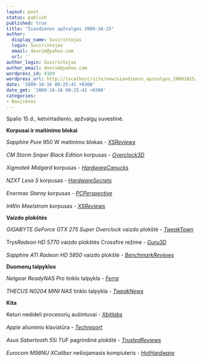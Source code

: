 ```yaml
---
layout: post
status: publish
published: true
title: "Šiandienos apžvalgos 2009-10-15"
author:
  display_name: Suvirintojas
  login: Suvirintojas
  email: dovrim@yahoo.com
  url: ''
author_login: Suvirintojas
author_email: dovrim@yahoo.com
wordpress_id: 4169
wordpress_url: http://localhost/site/new/siandienos_apzvalgos_20091015/
date: '2009-10-16 00:25:41 +0300'
date_gmt: '2009-10-16 00:25:41 +0300'
categories:
- Naujienos
---
```

<p>Spalio 15 d., ketvirtadienio, apžvalgų suvestinė.</p>
<p><b>Korpusai ir maitinimo blokai</b></p>
<p><i>Sapphire Pure</i> 950 W maitinimo blokas - <i><a class="ns" href="http://www.xsreviews.co.uk/reviews/power-supply-units/sapphire-pure-950w/">XSReviews</a></i><br />
<br /><i>CM Storm Sniper Black Edition</i> korpusas - <i><a class="ns" href="http://overclock3d.net/reviews.php?/cases_cooling/cm_storm_sniper_black_edition/1">Overclock3D</a></i><br />
<br /><i>Xigmatek Midgard</i> korpusas - <i><a class="ns" href="http://www.hardwarecanucks.com/forum/hardware-canucks-reviews/24360-xigmatek-midgard-case-video-review.html">HardwareCanucks</a></i><br />
<br /><i>NZXT Lexa S</i> korpusas - <i><a class="ns" href="http://www.hardwaresecrets.com/article/835">HardwareSecrets</a></i><br />
<br /><i>Enermax Staray</i> korpusas - <i><a class="ns" href="http://www.pcper.com/article.php?aid=786">PCPerspective</a></i><br />
<br /><i>InWin Maelstrom</i> korpusas - <i><a class="ns" href="http://www.xsreviews.co.uk/reviews/cases/inwin-maelstrom/">XSReviews</a></i></p>
<p><b>Vaizdo plokštės</b></p>
<p><i>GIGABYTE GeForce GTX 275 Super Overclock</i> vaizdo plokštė - <i><a class="ns" href="http://www.tweaktown.com/index.html">TweakTown</a></i><br />
<br />Trys<i>Radeon HD 5770</i> vaizdo plokštės Crossfire režime - <i><a class="ns" href="http://www.guru3d.com/article/radeon-hd-5770-in-3way-crossfirex-review-test/">Guru3D</a></i><br />
<br /><i>Sapphire ATI Radeon HD 5850</i> vaizdo plokštė - <i><a class="ns" href="http://benchmarkreviews.com/index.php?option=com_content&task=view&id=381&Itemid=72">BenchmarkReviews</a></i></p>
<p><b>Duomenų talpyklos</b></p>
<p><i>Netgear ReadyNAS Pro</i> tinklo talpykla - <i><a class="ns" href="http://www.ferra.ru/online/networks/91735/">Ferra</a></i><br />
<br /><i>THECUS N0204 MINI NAS</i> tinklo talpykla - <i><a class="ns" href="http://www.tweaknews.net/reviews/thecus_n0204_mini_nas_review/">TweakNews</a></i></p>
<p><b>Kita</b></p>
<p>Keturi nedideli procesorių aušintuvai - <i><a class="ns" href="http://www.xbitlabs.com/articles/coolers/display/miniature-scythe-thermaltake-xilence.html">Xbitlabs</a></i><br />
<br /><i>Apple</i> aliuminio klaviatūra - <i><a class="ns" href="http://techreport.com/articles.x/17687">Techreport</a></i><br />
<br /><i>Asus Sabertooth 55i TUF</i> pagrindinė plokštė - <i><a class="ns" href="http://www.trustedreviews.com/motherboards/review/2009/10/15/Asus-Sabertooth-55i-TUF-Motherboard/p1">TrustedReviews</a></i><br />
<br /><i>Eurocom M98NU XCaliber</i> nešiojamasis kompiuteris - <i><a class="ns" href="http://hothardware.com/News/Eurocom-M98NU-XCaliber-Gaming-Notebook-Review/">HotHardware</a></i><br /></p>
